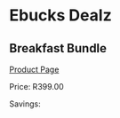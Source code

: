 
# Ebucks Dealz
## Breakfast Bundle
[Product Page](https://www.ebucks.com/web/shop/productSelected.do?prodId=1089338705&catId=909917204)

Price: R399.00

Savings: 


	